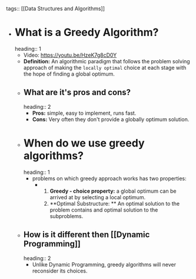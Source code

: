 tags:: [[Data Structures and Algorithms]]

- # What is a Greedy Algorithm?
  heading:: 1
	- Video: https://youtu.be/HzeK7g8cD0Y
	- **Definition:**  An algorithmic paradigm that follows the problem solving approach of making the `locally optimal` choice at each stage with the hope of finding a global optimum.
	- ## What are it's pros and cons?
	  heading:: 2
		- **Pros:** simple, easy to implement, runs fast.
		- **Cons:** Very often they don't provide a globally optimum solution.
	- # When do we use greedy algorithms?
	  heading:: 1
		- problems on which greedy approach works has two properties:
			- 1. **Greedy - choice property:** a global optimum can be arrived at by selecting a local optimum.
			  2. **Optimal Substructure: ** An optimal solution to the problem  contains and optimal solution to the subproblems.
	- ## How is it different then [[Dynamic Programming]]
	  heading:: 2
		- Unlike Dynamic Programming, greedy algorithms will never reconsider its choices.